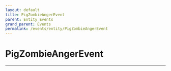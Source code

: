 ```yaml
---
layout: default
title: PigZombieAngerEvent
parent: Entity Events
grand_parent: Events
permalink: /events/entity/PigZombieAngerEvent
---
```


# PigZombieAngerEvent

---
